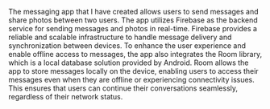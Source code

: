 The messaging app that I have created allows users to send messages and share photos between two users.
The app utilizes Firebase as the backend service for sending messages and photos in real-time.
Firebase provides a reliable and scalable infrastructure to handle message delivery and synchronization between devices.
To enhance the user experience and enable offline access to messages, the app also integrates the Room library, 
which is a local database solution provided by Android. Room allows the app to store messages locally on the device,
enabling users to access their messages even when they are offline or experiencing connectivity issues.
This ensures that users can continue their conversations seamlessly, regardless of their network status.
